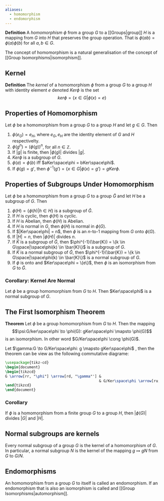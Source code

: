 ```yaml
---
aliases:
  - homomorphism
  - endomorphism
---
```

__Definition__ A _homomorphism_ $\phi$ from a group $G$ to a [[Groups|group]] $H$ is a mapping from $G$ into $H$ that preserves the group operation. That is $\phi(ab) = \phi(a)\phi(b)$ for all $a, b \in G$.

The concept of homomorphism is a natural generalisation of the concept of [[Group Isomorphisms|isomorphism]].

## Kernel
__Definition__  The _kernel_ of a homomorphism $\phi$ from a group $G$ to a group $H$ with identity element $e$ denoted $Ker \phi$ is the set
$$
ker\phi = \{x \in G | \phi(x) = e\}
$$
## Properties of Homomorphism
Let $\phi$ be a homomorphism from a group $G$ to a group $H$ and let $g\in G$. Then

1. $\phi(e_G) = e_H$, where $e_G, e_H$ are the identity element of $G$ and $H$ respectivelty.
2. $\phi(g^n) = (\phi(g))^n$, for all $n \in \mathbb{Z}$.
3. If $|g|$ is finite, then $|\phi(g)|$ divides $|g|$.
4. $Ker \phi$ is a subgroup of $G$.
5. $\phi(a) = \phi(b)$ iff $aKer\space\phi = bKer\space\phi$.
6. If $\phi(g) = g'$, then $\phi^{-1}(g') = \{x \in G | \phi(x)=g'\} = gKer\phi$.

## Properties of Subgroups Under Homomorphism
Let $\phi$ be a homomorphism from a group $G$ to a group $\bar{G}$ and let $H$ be a subgroup of $G$. Then
1. $\phi(H) = \{\phi(h) | h \in H\}$ is a subgroup of $\bar{G}$.
2. If $H$ is cyclic, then $\phi(H)$ is cyclic.
3. If $H$ is Abelian, then $\phi(H)$ is Abelian.
4. If $H$ is normal in $G$, then $\phi(H)$ is normal in $\phi(G)$.
5. If $|Ker\space\phi| = n$, then $\phi$ is an $n$-to-$1$ mapping from $G$ onto $\phi(G)$.
6. If $|H| = n$, then $|\phi(H)|$ divides $n$.
7. If $\bar{K}$ is a subgroup of $\bar{G}$, then $\phi^{-1}(\bar{K}) = \{k \in G\space|\space\phi(k) \in \bar{K}\}$ is a subgroup of $G$.
8. If $\bar{K}$ is a normal subgroup of $\bar{G}$, then $\phi^{-1}(\bar{K}) = \{k \in G\space|\space\phi(k) \in \bar{K}\}$ is a normal subgroup of $G$.
9. If $\phi$ is onto and $Ker\space\phi = \{e\}$, then $\phi$ is an isomorphism from $G$ to $\bar{G}$.

### Corollary: Kernel Are Normal
Let $\phi$ be a group homomorphism from $G$ to $H$. Then $Ker\space\phi$ is a normal subgroup of $G$.

## The First Isomorphism Theorem
__Theorem__ Let $\phi$ be a group homomorphism from $G$ to $H$. Then the mapping 
$$\psi:G/ker\space\phi \to \phi(G): gKer\space\phi \mapsto \phi(G)$$
is an isomorphism. In other word $G/Ker\space\phi \cong \phi(G)$.



Let $\gamma:G \to G/Ker\space\phi: g \mapsto gKer\space\phi$ , then the theorem can be view as the following commutative diagrame:
```tikz
\usepackage{tikz-cd}
\begin{document}
\begin{tikzcd}
G \arrow[rr, "\phi"] \arrow[rd, "\gamma"'] &                                    & \phi(G) \\
                                           & G/Ker\space\phi \arrow[ru, "\psi"] &        
\end{tikzcd}
\end{document}
```


### Corollary
If $\phi$ is a homomorphism from a finite group $G$ to a group $H$, then $|\phi(G)|$ divides $|G|$ and $|H|$.

## Normal subgroups are kernels
Every normal subgroup of a group $G$ is the kernel of a homomorphism of $G$. In particular, a normal subgroup $N$ is the kernel of the mapping $g \mapsto gN$ from $G$ to $G/N$.


## Endomorphisms
An homomorphism from a group $G$ to itself is called an endomorphism. If an endomorphism that is also an isomorphism is called and [[Group Isomorphisms|automorphism]].